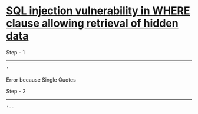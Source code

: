 # [SQL injection vulnerability in WHERE clause allowing retrieval of hidden data](https://portswigger.net/web-security/sql-injection/lab-retrieve-hidden-data)

Step - 1

---

```
'
```

Error because Single Quotes

Step - 2

---

```
'--
```

